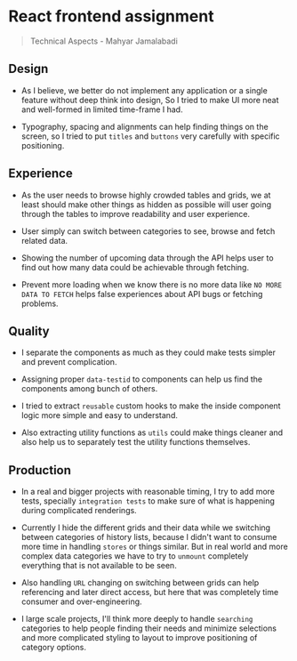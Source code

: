 # React frontend assignment 

> Technical Aspects - Mahyar Jamalabadi 

## Design

- As I believe, we better do not implement any application or a single feature without deep think into design, So I tried to make UI more neat and well-formed in limited time-frame I had.

- Typography, spacing and alignments can help finding things on the screen, so I tried to put `titles` and `buttons` very carefully with specific positioning.

## Experience

- As the user needs to browse highly crowded tables and grids, we at least should make other things as hidden as possible will user going through the tables to improve readability and user experience.

- User simply can switch between categories to see, browse and fetch related data.

- Showing the number of upcoming data through the API helps user to find out how many data could be achievable through fetching.

- Prevent more loading when we know there is no more data like `NO MORE DATA TO FETCH` helps false experiences about API bugs or fetching problems.

## Quality

- I separate the components as much as they could make tests simpler and prevent complication. 

- Assigning proper `data-testid` to components can help us find the components among bunch of others. 

- I tried to extract `reusable` custom hooks to make the inside component logic more simple and easy to understand.

- Also extracting utility functions as `utils` could make things cleaner and also help us to separately test the utility functions themselves.

## Production

- In a real and bigger projects with reasonable timing, I try to add more tests, specially `integration tests` to make sure of what is happening during complicated renderings.

- Currently I hide the different grids and their data while we switching between categories of history lists, because I didn't want to consume more time in handling `stores` or things similar. But in real world and more complex data categories we have to try to `unmount` completely everything that is not available to be seen.

- Also handling `URL` changing on switching between grids can help referencing and later direct access, but here that was completely time consumer and over-engineering.

- I large scale projects, I'll think more deeply to handle `searching` categories to help people finding their needs and minimize selections and more complicated styling to layout to improve positioning of category options.
